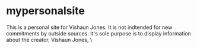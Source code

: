 # mypersonalsite
This is a personal site for Vishaun Jones.
It is not indtended for new commitments by outside sources. 
It's sole purpose is to display information about the creator, Vishaun Jones,
\
